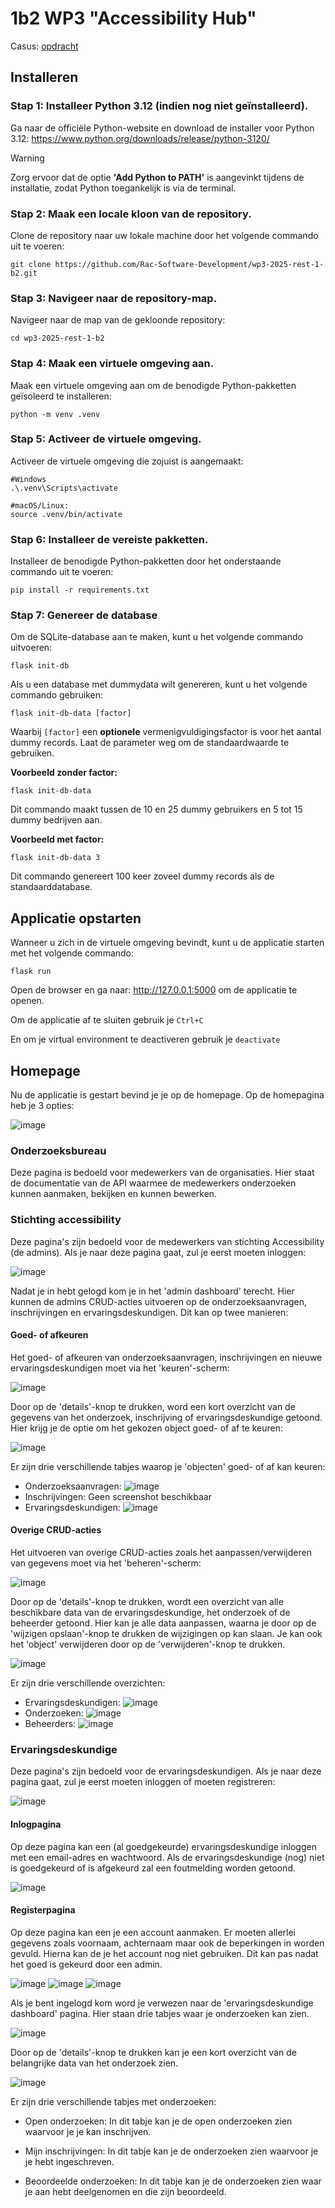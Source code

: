 # 1b2 WP3 "Accessibility Hub"

Casus: [opdracht](CASUS.md)

## Installeren

### Stap 1: Installeer Python 3.12 (indien nog niet geïnstalleerd).

Ga naar de officiële Python-website en download de installer voor Python 3.12:
https://www.python.org/downloads/release/python-3120/

> [!warning]
> Zorg ervoor dat de optie **'Add Python to PATH'** is aangevinkt tijdens de installatie, zodat Python toegankelijk is via de terminal.

### Stap 2: Maak een locale kloon van de repository.

Clone de repository naar uw lokale machine door het volgende commando uit te voeren:

```shell
git clone https://github.com/Rac-Software-Development/wp3-2025-rest-1-b2.git
```

### Stap 3: Navigeer naar de repository-map.

Navigeer naar de map van de gekloonde repository:

```shell
cd wp3-2025-rest-1-b2
```

### Stap 4: Maak een virtuele omgeving aan.

Maak een virtuele omgeving aan om de benodigde Python-pakketten geïsoleerd te installeren:

```shell
python -m venv .venv
```

### Stap 5: Activeer de virtuele omgeving.

Activeer de virtuele omgeving die zojuist is aangemaakt:

```shell
#Windows
.\.venv\Scripts\activate

#macOS/Linux:
source .venv/bin/activate
```

### Stap 6: Installeer de vereiste pakketten.

Installeer de benodigde Python-pakketten door het onderstaande commando uit te voeren:

```shell
pip install -r requirements.txt
```

### Stap 7: Genereer de database

Om de SQLite-database aan te maken, kunt u het volgende commando uitvoeren:

```shell
flask init-db
```

Als u een database met dummydata wilt genereren, kunt u het volgende commando gebruiken:

```shell
flask init-db-data [factor]
```

Waarbij `[factor]` een **optionele** vermenigvuldigingsfactor is voor het aantal dummy records. Laat de parameter weg om
de standaardwaarde te gebruiken.


**Voorbeeld zonder factor:**

```shell
flask init-db-data
```

Dit commando maakt tussen de 10 en 25 dummy gebruikers en 5 tot 15 dummy bedrijven aan.


**Voorbeeld met factor:**

```shell
flask init-db-data 3
```

Dit commando genereert 100 keer zoveel dummy records als de standaarddatabase.

## Applicatie opstarten

Wanneer u zich in de virtuele omgeving bevindt, kunt u de applicatie starten met het volgende commando:

```shell
flask run
```
Open de browser en ga naar: http://127.0.0.1:5000 om de applicatie te openen.

Om de applicatie af te sluiten gebruik je `Ctrl+C`

En om je virtual environment te deactiveren gebruik je `deactivate`


## Homepage

Nu de applicatie is gestart bevind je je op de homepage. Op de homepagina heb je 3 opties:

![image](docs/images/ReadMe%20screenshots/homepage.png)

### Onderzoeksbureau

Deze pagina is bedoeld voor medewerkers van de organisaties. Hier staat de documentatie van de API waarmee de medewerkers onderzoeken kunnen aanmaken, bekijken en kunnen bewerken.

### Stichting accessibility

Deze pagina's zijn bedoeld voor de medewerkers van stichting Accessibility (de admins). Als je naar deze pagina gaat, zul je eerst moeten inloggen:

![image](docs/images/ReadMe%20screenshots/admin_login.png)

Nadat je in hebt gelogd kom je in het 'admin dashboard' terecht. Hier kunnen de admins CRUD-acties uitvoeren op de onderzoeksaanvragen, inschrijvingen en ervaringsdeskundigen. Dit kan op twee manieren:

#### Goed- of afkeuren
Het goed- of afkeuren van onderzoeksaanvragen, inschrijvingen en nieuwe ervaringsdeskundigen moet via het 'keuren'-scherm:

![image](docs/images/ReadMe%20screenshots/admin_dashboard_keuren.png)

Door op de 'details'-knop te drukken, word een kort overzicht van de gegevens van het onderzoek, inschrijving of ervaringsdeskundige getoond. Hier krijg je de optie om het gekozen object goed- of af te keuren:

![image](docs/images/ReadMe%20screenshots/admin_dashboard_keuren_details.png)

Er zijn drie verschillende tabjes waarop je 'objecten' goed- of af kan keuren:
- Onderzoeksaanvragen:
![image](docs/images/ReadMe%20screenshots/admin_dashboard_keuren_onderzoeksaanvragen.png)
- Inschrijvingen:
Geen screenshot beschikbaar
- Ervaringsdeskundigen:
![image](docs/images/ReadMe%20screenshots/admin_dashboard_keuren_ervaringsdeskundigen.png)

#### Overige CRUD-acties
Het uitvoeren van overige CRUD-acties zoals het aanpassen/verwijderen van gegevens moet via het 'beheren'-scherm:

![image](docs/images/ReadMe%20screenshots/admin_dashboard_beheren.png)

Door op de 'details'-knop te drukken, wordt een overzicht van alle beschikbare data van de ervaringsdeskundige, het onderzoek of de beheerder getoond. Hier kan je alle data aanpassen, waarna je door op de 'wijzigen opslaan'-knop te drukken de wijzigingen op kan slaan. Je kan ook het 'object' verwijderen door op de 'verwijderen'-knop te drukken.

![image](docs/images/ReadMe%20screenshots/admin_dashboard_beheren_details.png)

Er zijn drie verschillende overzichten:
- Ervaringsdeskundigen:
![image](docs/images/ReadMe%20screenshots/admin_dashboard_beheren_ervaringsdeskundigen.png)
- Onderzoeken:
![image](docs/images/ReadMe%20screenshots/admin_dashboard_beheren_onderzoeken.png)
- Beheerders:
![image](docs/images/ReadMe%20screenshots/admin_dashboard_beheren_beheerders.png)


### Ervaringsdeskundige

Deze pagina's zijn bedoeld voor de ervaringsdeskundigen. Als je naar deze pagina gaat, zul je eerst moeten inloggen of moeten registreren:

![image](docs/images/ReadMe%20screenshots/peer_dashboard_login_or_register.png)

#### Inlogpagina
Op deze pagina kan een (al goedgekeurde) ervaringsdeskundige inloggen met een email-adres en wachtwoord. Als de ervaringsdeskundige (nog) niet is goedgekeurd of is afgekeurd zal een foutmelding worden getoond.

![image](docs/images/ReadMe%20screenshots/peer_dashboard_login.png)

#### Registerpagina
Op deze pagina kan een je een account aanmaken. Er moeten allerlei gegevens zoals voornaam, achternaam maar ook de beperkingen in worden gevuld. Hierna kan de je het account nog niet gebruiken. Dit kan pas nadat het goed is gekeurd door een admin.

![image](docs/images/ReadMe%20screenshots/peer_dashboard_register_1.png)
![image](docs/images/ReadMe%20screenshots/peer_dashboard_register_2.png)
![image](docs/images/ReadMe%20screenshots/peer_dashboard_register_3.png)

Als je bent ingelogd kom word je verwezen naar de 'ervaringsdeskundige dashboard' pagina. Hier staan drie tabjes waar je onderzoeken kan zien.

![image](docs/images/ReadMe%20screenshots/peer_dashboard.png)

Door op de 'details'-knop te drukken kan je een kort overzicht van de belangrijke data van het onderzoek zien.

![image](docs/images/ReadMe%20screenshots/peer_dashboard_details.png)

Er zijn drie verschillende tabjes met onderzoeken:
- Open onderzoeken:
In dit tabje kan je de open onderzoeken zien waarvoor je je kan inschrijven.

- Mijn inschrijvingen:
In dit tabje kan je de onderzoeken zien waarvoor je je hebt ingeschreven.

- Beoordeelde onderzoeken:
In dit tabje kan je de onderzoeken zien waar je aan hebt deelgenomen en die zijn beoordeeld.